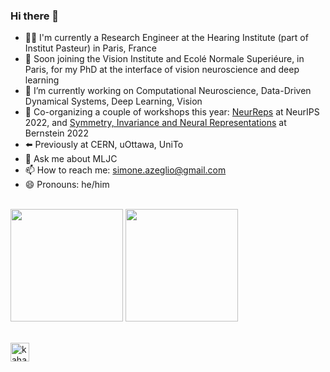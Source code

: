 ### Hi there 👋

- 👨‍💻 I'm currently a Research Engineer at the Hearing Institute (part of Institut Pasteur) in Paris, France 
- 👯 Soon joining the Vision Institute and Ecolé Normale Superiéure, in Paris, for my PhD at the interface of vision neuroscience and deep learning
- 🔭 I’m currently working on Computational Neuroscience, Data-Driven Dynamical Systems, Deep Learning, Vision
- 📆 Co-organizing a couple of workshops this year: [NeurReps](https://www.neurreps.org/) at NeurIPS 2022, and [Symmetry, Invariance and Neural Representations](https://bernstein-network.de/bernstein-conference/program/satellite-workshops/symmetry-invariance-and-neural-representations/) at Bernstein 2022
- ⬅️ Previously at CERN, uOttawa, UniTo
- 💬 Ask me about MLJC
- 📫 How to reach me: simone.azeglio@gmail.com
- 😄 Pronouns: he/him
  
\
<img height="180em" src="https://github-readme-stats-eight-theta.vercel.app/api?username=sazio&show_icons=true&include_all_commits=true&count_private=true&theme=radical"/> 
<img height="180em" src="https://github-readme-stats-eight-theta.vercel.app/api/top-langs/?username=sazio&layout=compact&langs_count=8&count_private=true&theme=radical"/>

\
<a href="https://www.linkedin.com/in/simoneazeglio/">
  <img align="left" alt="kahanikaar's LinkdeIn" width="30px" src="https://img.icons8.com/color/48/000000/linkedin-circled--v5.png"/>
</a>
